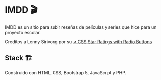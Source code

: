 # IMDD 🎬
IMDD es un sitio para subir reseñas de películas y series que hice para un proyecto escolar. 

Creditos a Lenny Sirivong por su [↗ CSS Star Ratings with Radio Buttons](https://codepen.io/lsirivong/pen/nRNLYL)

## Stack 🏗️

Construido con HTML, CSS, Bootstrap 5, JavaScript y PHP.
